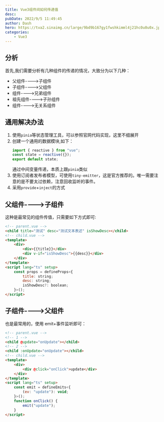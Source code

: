 ```yaml
---
title: Vue3组件间如何传递值
desc:
pubDate: 2022/9/5 11:49:45
author: Dash
hero: https://tva2.sinaimg.cn/large/9bd9b167gy1fwshkimml4j21hc0u0u0x.jpg
categories:
    - Vue3
---
```


## 分析

首先,我们需要分析有几种组件的传递的情况，大致分为以下几种：

-   父组件---->子组件
-   子组件---->父组件
-   组件---->兄弟组件
-   祖先组件---->子孙组件
-   组件---->无关系组件

## 通用解决办法

1. 使用`pinia`等状态管理工具，可以参照官网代码实现，这里不细展开
2. 创建一个通用的数据模块,如下：
    ```ts
    import { reactive } from "vue";
    const state = reactive({});
    export default state;
    ```
    通过中间变量传递，本质上跟`pinia`类似
3. 使用订阅者发布者模型，可使用`tiny-emitter`，这是官方推荐的。唯一需要注意的是不要太过依赖，注意回收监听的事件。
4. 采用`provide`+`inject`的方式

## 父组件---->子组件

这种是最常见的组件传值，只需要如下方式即可:

```html 父子组件传值
<!-- parent.vue -->
<child title="测试" desc="测试文本表述" isShowDesc></child>
<!-- child.vue -->
<template>
    <div>
        <div>{{title}}</div>
        <div v-if="isShowDesc">{{desc}}</div>
    </div>
</template>
<script lang="ts" setup>
    const props = defineProps<{
        title: string;
        desc: string;
        isShowDesc?: boolean;
    }>();
</script>
```

## 子组件---->父组件

也是最常用的，使用 emit+事件监听即可：

```html 子父组件传值
<!-- parent.vue -->
<!-- 1 -->
<child @update="onUpdate"></child>
<!-- 2 -->
<child :onUpdate="onUpdate"></child>
<!-- child.vue -->
<template>
    <div>
        <div @click="onClick">update</div>
    </div>
</template>
<script lang="ts" setup>
    const emit = defineEmits<{
        (ev: "update"): void;
    }>();
    function onClick() {
        emit("update");
    }
</script>
```
